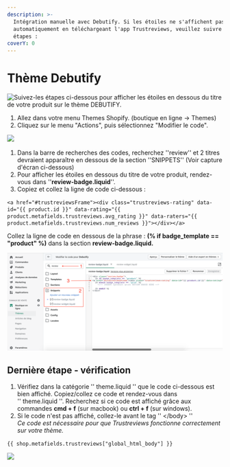```yaml
---
description: >-
  Intégration manuelle avec Debutify. Si les étoiles ne s'affichent pas
  automatiquement en téléchargeant l'app Trustreviews, veuillez suivre ces
  étapes :
coverY: 0
---
```


# Thème Debutify

![Suivez-les étapes ci-dessous pour afficher les étoiles en dessous du titre de votre produit sur le thème DEBUTIFY.](<../.gitbook/assets/Capture d’écran 2021-10-17 à 15.48.04.png>)

1. Allez dans votre menu Themes Shopify. (boutique en ligne -> Themes)
2. Cliquez sur le menu "Actions", puis sélectionnez "Modifier le code".

![](<../.gitbook/assets/Capture d’écran 2021-10-17 à 16.35.50.png>)

1. Dans la barre de recherches des codes, recherchez ''review'' et 2 titres devraient apparaître en dessous de la section ''SNIPPETS'' (Voir capture d'écran ci-dessous)
2. Pour afficher les étoiles en dessous du titre de votre produit, rendez-vous dans ''**review-badge.liquid**''.&#x20;
3. Copiez et collez la ligne de code ci-dessous :

```
<a href="#trustreviewsFrame"><div class="trustreviews-rating" data-id="{{ product.id }}" data-rating="{{ product.metafields.trustreviews.avg_rating }}" data-raters="{{ product.metafields.trustreviews.num_reviews }}"></div></a>
```

Collez la ligne de code en dessous de la phrase : **(% if badge\_template == "product" %)** dans la section **review-badge.liquid.**

![](<../.gitbook/assets/Afficher etoiles debutify.png>)

## Dernière étape - vérification

1. Vérifiez dans la catégorie '' theme.liquid '' que le code ci-dessous est bien affiché. Copiez/collez ce code et rendez-vous dans\
   '' theme.liquid ''. Recherchez si ce code est affiché grâce aux commandes **cmd + f** (sur macbook) ou **ctrl + f** (sur windows).
2. &#x20;Si le code n'est pas affiché, collez-le avant le tag '' \</body> ''\
   _Ce code est nécessaire pour que Trustreviews fonctionne correctement sur votre thème._

```
{{ shop.metafields.trustreviews["global_html_body"] }}
```

![](<../.gitbook/assets/Capture d’écran 2021-10-17 à 15.55.25.png>)
